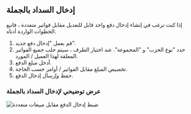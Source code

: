 ## إدخال السداد بالجملة

  
إذا كنت ترغب في إنشاء إدخال دفع واحد قابل للتعديل مقابل فواتير متعددة ، فاتبع الخطوات الواردة أدناه.

1. قم بعمل "إدخال دفع جديد".
2. حدد "نوع الحزب" و "المجموعة". عند اختيار الطرف ، سيتم جلب جميع الفواتير المعلقة لهذا العميل / المورد.
3. أدخل مبلغ الدفع.
4. تخصيص المبلغ مقابل الفواتير / أوامر حسب الحاجة.
5. حفظ وإرسال إدخال الدفع.

### عرض توضيحي لإدخال السداد بالجملة

![ضبط إدخال الدفع مقابل مبيعات متعددة](https://docs.erpnext.com/files/bulk-payment.gif)